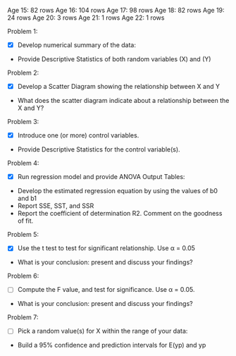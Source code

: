 Age 15: 82 rows
Age 16: 104 rows
Age 17: 98 rows
Age 18: 82 rows
Age 19: 24 rows
Age 20: 3 rows
Age 21: 1 rows
Age 22: 1 rows

Problem 1:
- [x] Develop numerical summary of the data:
- Provide Descriptive Statistics of both random variables (X) and (Y)

Problem 2:
- [x] Develop a Scatter Diagram showing the relationship between X and Y
- What does the scatter diagram indicate about a relationship between the X and Y?

Problem 3:
- [x] Introduce one (or more) control variables.
- Provide Descriptive Statistics for the control variable(s).

Problem 4:
- [x] Run regression model and provide ANOVA Output Tables:
- Develop the estimated regression equation by using the values of b0 and b1
- Report SSE, SST, and SSR
- Report the coefficient of determination R2. Comment on the goodness of fit.

Problem 5:
- [x] Use the t test to test for significant relationship. Use α = 0.05
- What is your conclusion: present and discuss your findings?

Problem 6:
- [ ] Compute the F value, and test for significance. Use α = 0.05. 
- What is your conclusion: present and discuss your findings?

Problem 7:
- [ ] Pick a random value(s) for X within the range of your data:
- Build a 95% confidence and prediction intervals for E(yp) and yp
